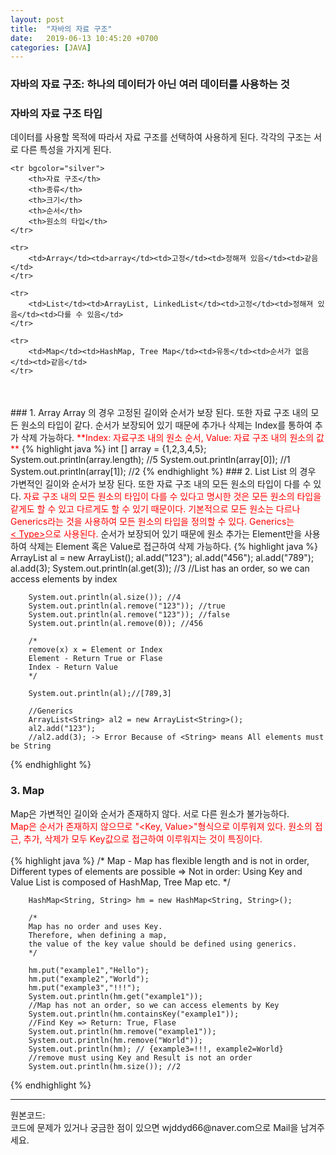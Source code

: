 ```yaml
---
layout: post
title:  "자바의 자료 구조"
date:   2019-06-13 10:45:20 +0700
categories: [JAVA]
---
```


### 자바의 자료 구조: 하나의 데이터가 아닌 여러 데이터를 사용하는 것
### 자바의 자료 구조 타입
데이터를 사용할 목적에 따라서 자료 구조를 선택하여 사용하게 된다. 각각의 구조는 서로 다른 특성을 가지게 된다.  
<table align="center">

	<tr bgcolor="silver">	
		<th>자료 구조</th>
		<th>종류</th>
		<th>크기</th>
		<th>순서</th>
		<th>원소의 타입</th>
	</tr>
	
	<tr>
		<td>Array</td><td>array</td><td>고정</td><td>정해져 있음</td><td>같음</td>
	</tr>
	
	<tr>
		<td>List</td><td>ArrayList, LinkedList</td><td>고정</td><td>정해져 있음</td><td>다를 수 있음</td>
	</tr>
	
	<tr>
		<td>Map</td><td>HashMap, Tree Map</td><td>유동</td><td>순서가 없음</td><td>같음</td>
	</tr>

</table>
<br>
### 1. Array
Array 의 경우 고정된 길이와 순서가 보장 된다. 또한 자료 구조 내의 모든 원소의 타입이 같다.  
순서가 보장되어 있기 때문에 추가나 삭제는 Index를 통하여 추가 삭제 가능하다.  
<span style ="color: red">**Index: 자료구조 내의 원소 순서, Value: 자료 구조 내의 원소의 값**</span>
{% highlight java %}
		int [] array = {1,2,3,4,5};
		System.out.println(array.length); //5
		System.out.println(array[0]); //1
		System.out.println(array[1]); //2
{% endhighlight %}
### 2. List
List 의 경우 가변적인 길이와 순서가 보장 된다. 또한 자료 구조 내의 모든 원소의 타입이 다를 수 있다.  
<span style ="color: red">자료 구조 내의 모든 원소의 타입이 다를 수 있다고 명시한 것은 모든 원소의 타입을 같게도 할 수 있고 다르게도 할 수 있기 때문이다.</span>  
<span style ="color: red">기본적으로 모든 원소는 다르나 Generics라는 것을 사용하여 모든 원소의 타입을 정의할 수 있다. Generics는 <u>  <br><
Type></u>으로 사용된다.</span>  
순서가 보장되어 있기 때문에 원소 추가는 Element만을 사용하여 삭제는 Element 혹은 Value로 접근하여 삭제 가능하다.  
{% highlight java %}
		ArrayList al = new ArrayList();
		al.add("123");
		al.add("456");
		al.add("789");
		al.add(3);
		System.out.println(al.get(3)); //3
		//List has an order, so we can access elements by index
		
		System.out.println(al.size()); //4
		System.out.println(al.remove("123")); //true
		System.out.println(al.remove("123")); //false
		System.out.println(al.remove(0)); //456
		
		/*
		remove(x) x = Element or Index
		Element - Return True or Flase
		Index - Return Value
		*/		
		
		System.out.println(al);//[789,3]
		
		//Generics
		ArrayList<String> al2 = new ArrayList<String>();
		al2.add("123");
		//al2.add(3); -> Error Because of <String> means All elements must be String
{% endhighlight %}
### 3. Map
Map은 가변적인 길이와 순서가 존재하지 않다. 서로 다른 원소가 불가능하다.  
<span style ="color: red">Map은 순서가 존재하지 않으므로 "<Key, Value>"형식으로 이루워져 있다. 원소의 접근, 추가, 삭제가 모두 Key값으로 접근하여 이루워지는 것이 특징이다.</span>  
<br>
{% highlight java %}
		/*
		Map - Map has flexible length and is not in order, 
		Different types of elements are possible
		=> Not in order: Using Key and Value
		List is composed of HashMap, Tree Map etc.
		*/

		HashMap<String, String> hm = new HashMap<String, String>();
		
		/*
		Map has no order and uses Key.
		Therefore, when defining a map, 
		the value of the key value should be defined using generics.
		*/
	
		hm.put("example1","Hello");
		hm.put("example2","World");
		hm.put("example3","!!!");
		System.out.println(hm.get("example1"));
		//Map has not an order, so we can access elements by Key
		System.out.println(hm.containsKey("example1"));
		//Find Key => Return: True, Flase
		System.out.println(hm.remove("example1"));
		System.out.println(hm.remove("World"));
		System.out.println(hm); // {example3=!!!, example2=World}
		//remove must using Key and Result is not an order
		System.out.println(hm.size()); //2
{% endhighlight %}
<br>
<hr>
원본코드: <https://github.com/wjddyd66/JAVA/blob/master/Type2.java><br>
코드에 문제가 있거나 궁금한 점이 있으면 wjddyd66@naver.com으로  Mail을 남겨주세요.

